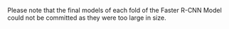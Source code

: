 Please note that the final models of each fold of the Faster R-CNN Model could not be committed as they were too large in size.
